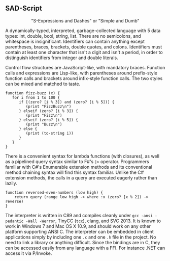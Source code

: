 SAD-Script
----------

<p align="center">
"S-Expressions and Dashes" or "Simple and Dumb"
</p>

A dynamically-typed, interpreted, garbage-collected language with 5 data types: int, double, bool, string, list.  There are no semicolons, and whitespace is insignificant.  Identifiers can contain anything except parentheses, braces, brackets, double quotes, and colons.  Identifiers must contain at least one character that isn't a digit and isn't a period, in order to distinguish identifiers from integer and double literals.

Control flow structures are JavaScript-like, with mandatory braces.  Function calls and expressions are Lisp-like, with parentheses around prefix-style function calls and brackets around infix-style function calls.  The two styles can be mixed and matched to taste.

```
function fizz-buzz (x) {
   for i from 1 to 100 {
      if [(zero? [i % 3]) and (zero? [i % 5])] {
         (print "FizzBuzz\n")
      } elseif (zero? [i % 3]) {
         (print "Fizz\n")
      } elseif (zero? [i % 5]) {
         (print "Buzz\n")
      } else {
         (print (to-string i))
      }
   }
}
```

There is a convenient syntax for lambda functions (with closures), as well as a pipelined query syntax similar to F#'s `|>` operator.  Programmers familiar with C#'s Enumerable extension methods and its conventional method chaining syntax will find this syntax familiar.  Unlike the C# extension methods, the calls in a query are executed eagerly rather than lazily.

```
function reversed-even-numbers (low high) {
	return query (range low high -> where :x (zero? [x % 2]) -> reverse)
}
```

The interpreter is written in C89 and compiles cleanly under `gcc -ansi -pedantic -Wall -Werror`, TinyCC (`tcc`), clang, and SVC 2013.  It is known to work in Windows 7 and Mac OS X 10.9, and should work on any other platform supporting ANSI C.  The interpreter can be embedded in client applications simply by including one `.c` and one `.h` file in the project.  No need to link a library or anything difficult.  Since the bindings are in C, they can be accessed easily from any language with a FFI.  For instance .NET can access it via P/Invoke.
